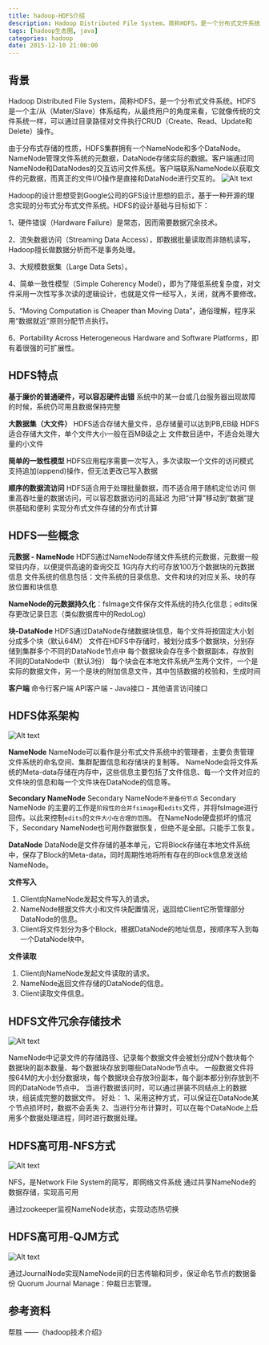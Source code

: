```yaml
---
title: hadoop-HDFS介绍
description: Hadoop Distributed File System，简称HDFS，是一个分布式文件系统。HDFS是一个主/从（Mater/Slave）体系结构，从最终用户的角度来看，它就像传统的文件系统一样，可以通过目录路径对文件执行CRUD（Create、Read、Update和Delete）操作。<br/><br/>由于分布式存储的性质，HDFS集群拥有一个NameNode和多个DataNode。NameNode管理文件系统的元数据，DataNode存储实际的数据。客户端通过同NameNode和DataNodes的交互访问文件系统。客户端联系NameNode以获取文件的元数据，而真正的文件I/O操作是直接和DataNode进行交互的。<br/><img alt="Alt text" src="http://7xoqbc.com1.z0.glb.clouddn.com/hadoop-hdfs-jgt.png">
tags: [hadoop生态圈, java]
categories: hadoop
date: 2015-12-10 21:00:00
---
```


## 背景
Hadoop Distributed File System，简称HDFS，是一个分布式文件系统。HDFS是一个主/从（Mater/Slave）体系结构，从最终用户的角度来看，它就像传统的文件系统一样，可以通过目录路径对文件执行CRUD（Create、Read、Update和Delete）操作。

由于分布式存储的性质，HDFS集群拥有一个NameNode和多个DataNode。NameNode管理文件系统的元数据，DataNode存储实际的数据。客户端通过同NameNode和DataNodes的交互访问文件系统。客户端联系NameNode以获取文件的元数据，而真正的文件I/O操作是直接和DataNode进行交互的。
![Alt text](http://7xoqbc.com1.z0.glb.clouddn.com/hadoop-hdfs-jgt.png)

Hadoop的设计思想受到Google公司的GFS设计思想的启示，基于一种开源的理念实现的分布式分布式文件系统。HDFS的设计基础与目标如下：

1、硬件错误（Hardware Failure）是常态，因而需要数据冗余技术。

2、流失数据访问（Streaming Data Access），即数据批量读取而非随机读写，Hadoop擅长做数据分析而不是事务处理。

3、大规模数据集（Large Data Sets）。

4、简单一致性模型（Simple Coherency Model），即为了降低系统复杂度，对文件采用一次性写多次读的逻辑设计，也就是文件一经写入，关闭，就再不要修改。

5、“Moving Computation is Cheaper than Moving Data”，通俗理解，程序采用“数据就近”原则分配节点执行。

6、Portability Across Heterogeneous Hardware and Software Platforms，即有着很强的可扩展性。

## HDFS特点
**基于廉价的普通硬件，可以容忍硬件出错**
系统中的某一台或几台服务器出现故障的时候，系统仍可用且数据保持完整

**大数据集（大文件）**
HDFS适合存储大量文件，总存储量可以达到PB,EB级
HDFS适合存储大文件，单个文件大小一般在百MB级之上
文件数目适中，不适合处理大量的小文件

**简单的一致性模型**
HDFS应用程序需要一次写入，多次读取一个文件的访问模式
支持追加(append)操作，但无法更改已写入数据

**顺序的数据流访问**
HDFS适合用于处理批量数据，而不适合用于随机定位访问
侧重高吞吐量的数据访问，可以容忍数据访问的高延迟
为把“计算”移动到“数据”提供基础和便利
实现分布式文件存储的分布式计算

## HDFS一些概念

**元数据 - NameNode**
HDFS通过NameNode存储文件系统的元数据，元数据一般常驻内存，以便提供高速的查询交互
1G内存大约可存放100万个数据块的元数据信息
文件系统的信息包括：文件系统的目录信息、文件和块的对应关系、块的存放位置和块信息

**NameNode的元数据持久化**：fsImage文件保存文件系统的持久化信息；edits保存更改记录日志（类似数据库中的RedoLog）

**块-DataNode**
HDFS通过DataNode存储数据块信息，每个文件将按固定大小划分成多个块（默认64M）
文件在HDFS中存储时，被划分成多个数据块，分别存储到集群多个不同的DataNode节点中
每个数据块会存在多个数据副本，存放到不同的DataNode中（默认3份）
每个块会在本地文件系统产生两个文件，一个是实际的数据文件，另一个是块的附加信息文件，其中包括数据的校验和，生成时间

**客户端**
命令行客户端
API客户端
    - Java接口
    - 其他语言访问接口

## HDFS体系架构

![Alt text](http://7xoqbc.com1.z0.glb.clouddn.com/hadoop-hdfs-jgt.png)

**NameNode**
NameNode可以看作是分布式文件系统中的管理者，主要负责管理文件系统的命名空间、集群配置信息和存储块的复制等。
NameNode会将文件系统的Meta-data存储在内存中，这些信息主要包括了文件信息、每一个文件对应的文件块的信息和每一个文件块在DataNode的信息等。

**Secondary NameNode**
Secondary NameNode`不是备份节点`
Secondary NameNode 的主要的工作是`阶段性的合并fsimage`和`edits`文件，并将fsImage进行回传。以此来控制`edits`的`文件大小在合理的范围`。
在NameNode硬盘损坏的情况下，Secondary NameNode也可用作数据恢复，但绝不是全部。只能手工恢复。


**DataNode**
DataNode是文件存储的基本单元，它将Block存储在本地文件系统中，保存了Block的Meta-data，同时周期性地将所有存在的Block信息发送给NameNode。

**文件写入**
1) Client向NameNode发起文件写入的请求。 
2) NameNode根据文件大小和文件块配置情况，返回给Client它所管理部分DataNode的信息。
3) Client将文件划分为多个Block，根据DataNode的地址信息，按顺序写入到每一个DataNode块中。

**文件读取**
1) Client向NameNode发起文件读取的请求。 
2) NameNode返回文件存储的DataNode的信息。 
3) Client读取文件信息。 

## HDFS文件冗余存储技术

![Alt text](http://7xoqbc.com1.z0.glb.clouddn.com/hadoop-hdfs-rycc.png)

NameNode中记录文件的存储路径、记录每个数据文件会被划分成N个数块每个数据块的副本数量、每个数据块存放到哪些DataNode节点中。
一般数据文件将按64M的大小划分数据块，每个数据块会存放3份副本，每个副本都分别存放到不同的DataNode节点中。
当进行数据该问时，可以通过拼装不同结点上的数据块，组装成完整的数据文件。
好处：
1、采用这种方式，可以保证在DataNode某个节点损坏时，数据不会丢失
2、当进行分布计算时，可以在每个DataNode上启用多个数据处理进程，同时进行数据处理。

## HDFS高可用-NFS方式

![Alt text](http://7xoqbc.com1.z0.glb.clouddn.com/hadoop-hdfs-ha-nfs.png)

NFS，是Network File System的简写，即网络文件系统
通过共享NameNode的数据存储，实现高可用

通过zookeeper监视NameNode状态，实现动态热切换

## HDFS高可用-QJM方式

![Alt text](http://7xoqbc.com1.z0.glb.clouddn.com/hadoop-hdfs-ha-qjm.png)

通过JournalNode实现NameNode间的日志传输和同步，保证命名节点的数据备份
Quorum Journal Manage：仲裁日志管理。

## 参考资料
帮胜 ——《hadoop技术介绍》